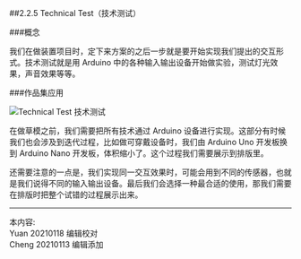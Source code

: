 
##2.2.5 Technical Test（技术测试）

###概念

我们在做装置项目时，定下来方案的之后一步就是要开始实现我们提出的交互形式。技术测试就是用 Arduino 中的各种输入输出设备开始做实验，测试灯光效果，声音效果等等。


###作品集应用

![ Technical Test 技术测试](http://kitpic.makebi.net/2021/ard_08.jpg)

在做草模之前，我们需要把所有技术通过 Arduino 设备进行实现。这部分有时候我们也会涉及到迭代过程，比如做可穿戴设备时，我们由 Arduino Uno 开发板换到 Arduino Nano 开发板，体积缩小了。这个过程我们需要展示到排版里。

还需要注意的一点是，我们实现同一交互效果时，可能会用到不同的传感器，也就是我们说得不同的输入输出设备。最后我们会选择一种最合适的使用，那我们需要在排版时把整个试错的过程展示出来。


---
本内容:    
Yuan 20210118 编辑校对  
Cheng 20210113 编辑添加
